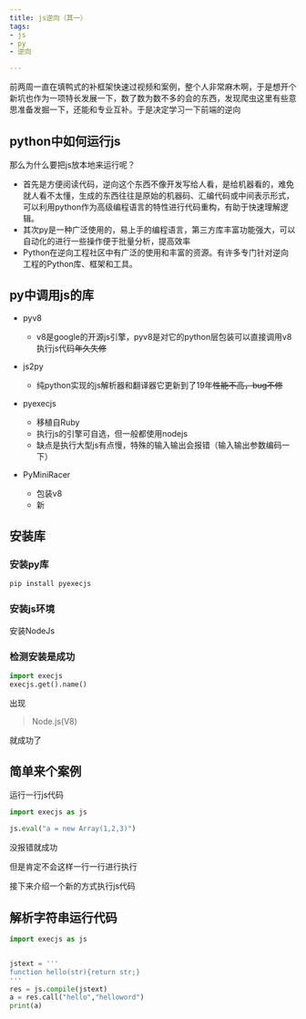 ```yaml
---
title: js逆向（其一）
tags:
- js
- py
- 逆向

---
```


前两周一直在填鸭式的补框架快速过视频和案例，整个人非常麻木啊，于是想开个新坑也作为一项特长发展一下，数了数为数不多的会的东西，发现爬虫这里有些意思准备发掘一下，还能和专业互补。于是决定学习一下前端的逆向

<!--more-->



## python中如何运行js

那么为什么要把js放本地来运行呢？

* 首先是方便阅读代码，逆向这个东西不像开发写给人看，是给机器看的，难免就人看不太懂，生成的东西往往是原始的机器码、汇编代码或中间表示形式，可以利用python作为高级编程语言的特性进行代码重构，有助于快速理解逻辑。
* 其次py是一种广泛使用的，易上手的编程语言，第三方库丰富功能强大，可以自动化的进行一些操作便于批量分析，提高效率
* Python在逆向工程社区中有广泛的使用和丰富的资源。有许多专门针对逆向工程的Python库、框架和工具。

## py中调用js的库

* pyv8
  * v8是google的开源js引擎，pyv8是对它的python层包装可以直接调用v8执行js代码<s>年久失修</s>

* js2py
  * 纯python实现的js解析器和翻译器它更新到了19年<s>性能不高，bug不修</s>

* pyexecjs
  * 移植自Ruby
  * 执行js的引擎可自选，但一般都使用nodejs
  * 缺点是执行大型js有点慢，特殊的输入输出会报错（输入输出参数编码一下）

* PyMiniRacer
  * 包装v8
  * 新

## 安装库

### 安装py库

```python
pip install pyexecjs
```

###  安装js环境

安装NodeJs



### 检测安装是成功

```python
import execjs
execjs.get().name()
```

出现

> Node.js(V8)

就成功了

## 简单来个案例

运行一行js代码

```python
import execjs as js

js.eval("a = new Array(1,2,3)")
```

没报错就成功 	

但是肯定不会这样一行一行进行执行

接下来介绍一个新的方式执行js代码

## 解析字符串运行代码

```python
import execjs as js


jstext = '''
function hello(str){return str;}
'''
res = js.compile(jstext)
a = res.call("hello","helloword")
print(a)
```


